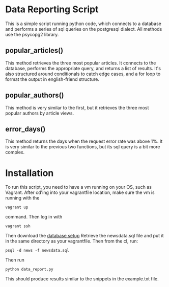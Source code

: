 # Data Reporting Script

 This is a simple script running python code, which connects to a database 
 and performs a series of sql queries on the postgresql dialect. All methods
 use the psycopg2 library.

## popular_articles()
 This method retrieves the three most popular articles.
 It connects to the database, performs the appropriate query, and returns
 a list of results. It's also structured around conditionals to catch 
 edge cases, and a for loop to format the output in english-friend structure.

## popular_authors()
 This method is very similar to the first, but it retrieves the three most 
 popular authors by article views.

## error_days()
 This method returns the days when the request error rate was above 1%.
 It is very similar to the previous two functions, but its sql query is a bit 
 more complex.

# Installation

 To run this script, you need to have a vm running on your OS, such as Vagrant. 
 After cd'ing into your vagrantfile location, make sure the vm is running with the

```
vagrant up
```

 command. Then log in with 

```
vagrant ssh
```
 Then download the 
 [database setup](https://d17h27t6h515a5.cloudfront.net/topher/2016/August/57b5f748_newsdata/newsdata.zip)
 Retrieve the newsdata.sql file and put it in the same directory as your vagrantfile.
 Then from the cl, run:

```
psql -d news -f newsdata.sql
```

 Then run

```
python data_report.py
```

 This should produce results similar to the snippets in the example.txt file.
